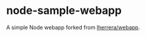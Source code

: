 # node-sample-webapp
A simple Node webapp forked from [lherrera/webapp](https://github.com/lherrera/webapp). 
